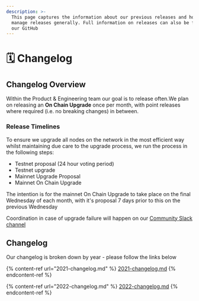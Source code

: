 ```yaml
---
description: >-
  This page captures the information about our previous releases and how we
  manage releases generally. Full information on releases can also be found on
  our GitHub
---
```


# 🗓 Changelog

## Changelog Overview&#x20;

Within the Product & Engineering team our goal is to release often.We plan on releasing an **On Chain Upgrade** once per month, with point releases where required (i.e. no breaking changes) in between.

### Release Timelines

To ensure we upgrade all nodes on the network in the most efficient way whilst maintaining due care to the upgrade process, we run the process in the following steps:&#x20;

* Testnet proposal (24 hour voting period)&#x20;
* Testnet upgrade
* Mainnet Upgrade Proposal
* Mainnet On Chain Upgrade&#x20;

The intention is for the mainnet On Chain Upgrade to take place on the final Wednesday of each month, with it's proposal 7 days prior to this on the previous Wednesday&#x20;

Coordination in case of upgrade failure will happen on our [Community Slack channel](https://cheqd-community.slack.com/archives/C02NWSZ6S5D)

## Changelog

Our changelog is broken down by year - please follow the links below&#x20;

{% content-ref url="2021-changelog.md" %}
[2021-changelog.md](2021-changelog.md)
{% endcontent-ref %}

{% content-ref url="2022-changelog.md" %}
[2022-changelog.md](2022-changelog.md)
{% endcontent-ref %}

###
